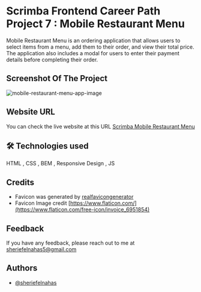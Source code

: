 # Scrimba Frontend Career Path Project 7 : Mobile Restaurant Menu

Mobile Restaurant Menu is an ordering application that allows users to select items from a menu, add them to their order, and view their total price. The application also includes a modal for users to enter their payment details before completing their order.

## Screenshot Of The Project

![mobile-restaurant-menu-app-image](https://github.com/SheriefElnahas/scrimba-frontend-path/assets/47671429/45fb312f-57e2-48db-aea0-825a11cf56b2)

## Website URL

You can check the live website at this URL [Scrimba Mobile Restaurant Menu](https://sherief-elnahas-scrimba-mobile-menu.netlify.app/)

## 🛠 Technologies used

HTML , CSS , BEM , Responsive Design , JS

## Credits

- Favicon was generated by [realfavicongenerator](https://realfavicongenerator.net/)
- Favicon Image credit [https://www.flaticon.com/](https://www.flaticon.com/free-icon/invoice_6951854)

## Feedback

If you have any feedback, please reach out to me at sheriefelnahas5@gmail.com

## Authors

- [@sheriefelnahas](https://github.com/SheriefElnahas)
